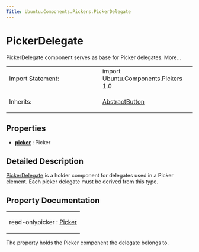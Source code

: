 ```yaml
---
Title: Ubuntu.Components.Pickers.PickerDelegate
---
```

        
PickerDelegate
==============

<span class="subtitle"></span>
PickerDelegate component serves as base for Picker delegates. More...

<table>
<colgroup>
<col width="50%" />
<col width="50%" />
</colgroup>
<tbody>
<tr class="odd">
<td>Import Statement:</td>
<td>import Ubuntu.Components.Pickers 1.0</td>
</tr>
<tr class="even">
<td>Inherits:</td>
<td><p><a href="Ubuntu.Components.AbstractButton.md">AbstractButton</a></p></td>
</tr>
</tbody>
</table>

<span id="properties"></span>
Properties
----------

-   ****[picker](#picker-prop)**** : Picker

<span id="details"></span>
Detailed Description
--------------------

[PickerDelegate](index.html) is a holder component for delegates used in a Picker element. Each picker delegate must be derived from this type.

Property Documentation
----------------------

<table>
<colgroup>
<col width="100%" />
</colgroup>
<tbody>
<tr class="odd">
<td><p><span id="picker-prop"></span><span class="qmlreadonly">read-only</span><span class="name">picker</span> : <span class="type"><a href="Ubuntu.Components.Pickers.Picker.md">Picker</a></span></p></td>
</tr>
</tbody>
</table>

The property holds the Picker component the delegate belongs to.

